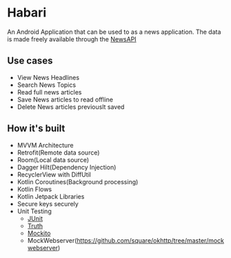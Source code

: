 # Habari
An Android Application that can be used to as a news application. The data is made freely available through the [NewsAPI](https://newsapi.org/)

## Use cases
- View News Headlines
- Search News Topics
- Read full news articles
- Save News articles to read offline
- Delete News articles previouslt saved

## How it's built
- MVVM Architecture
- Retrofit(Remote data source)
- Room(Local data source)
- Dagger Hilt(Dependency Injection)
- RecyclerView with DiffUtil
- Kotlin Coroutines(Background processing)
- Kotlin Flows
- Kotlin Jetpack Libraries
- Secure keys securely
- Unit Testing
  - [JUnit](https://developer.android.com/training/testing/local-tests)
  - [Truth](https://truth.dev/)
  - [Mockito](https://developer.android.com/training/testing/local-tests)
  - MockWebserver(https://github.com/square/okhttp/tree/master/mockwebserver)
